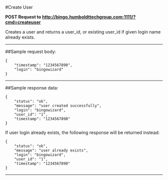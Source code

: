 #Create User

**POST Request to http://bingo.humboldttechgroup.com:1111/?cmd=createuser**

Creates a user and returns a user\_id, or existing user\_id if given login name already exists.

* * *

##Sample request body: 

	{  
		"timestamp": "1234567890",  
		"login": "bingowizard"  
	}
* * *

##Sample response data:

	{  
		"status": "ok",  
		"message": "user created successfully",
		"login": "bingowizard",
		"user_id": "1",
		"timestamp": "1234567890"    
	}
If user login already exists, the following response will be returned instead:  

	{  
		"status": "ok",  
		"message": "user already exists",
		"login": "bingowizard",
		"user_id": "1",
		"timestamp": "1234567890"    
	}
* * *
